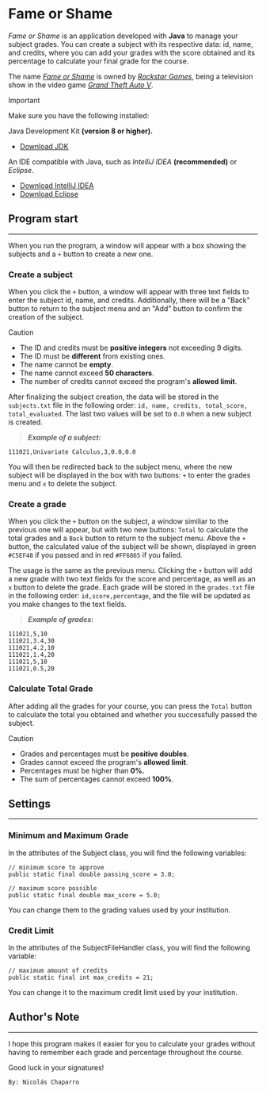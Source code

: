 # Fame or Shame

_Fame or Shame_ is an application developed with **Java** to manage your subject grades. You can create a subject with its respective data: id, name, and credits, where you can add your grades with the score obtained and its percentage to calculate your final grade for the course.

The name [_Fame or Shame_](https://gta.fandom.com/wiki/Fame_or_Shame) is owned by [_Rockstar Games_](https://www.rockstargames.com/), being a television show in the video game [_Grand Theft Auto V_](https://www.rockstargames.com/gta-v).

> [!IMPORTANT]
> Make sure you have the following installed:
>
> Java Development Kit **(version 8 or higher).**
> - [Download JDK](https://www.oracle.com/java/technologies/javase-jdk8-downloads.html)
> 
>  An IDE compatible with Java, such as _IntelliJ IDEA_ **(recommended)** or _Eclipse_.
>  - [Download IntelliJ IDEA](https://www.jetbrains.com/idea/download/)
>  - [Download Eclipse](https://www.eclipse.org/downloads/)

## Program start

-------------

When you run the program, a window will appear with a box showing the subjects and a `+` button to create a new one.

### Create a subject

When you click the `+` button, a window will appear with three text fields to enter the subject id, name, and credits. Additionally, there will be a "Back" button to return to the subject menu and an "Add" button to confirm the creation of the subject.

> [!CAUTION]
> - The ID and credits must be **positive integers** not exceeding 9 digits.
> - The ID must be **different** from existing ones.
> - The name cannot be **empty**.
> - The name cannot exceed **50 characters**.
> - The number of credits cannot exceed the program's **allowed limit**.
 
After finalizing the subject creation, the data will be stored in the `subjects.txt` file in the following order: `id, name, credits, total_score, total_evaluated`. The last two values will be set to `0.0` when a new subject is created.
> _**Example of a subject:**_
    
    111021,Univariate Calculus,3,0.0,0.0

You will then be redirected back to the subject menu, where the new subject will be displayed in the box with two buttons: `+` to enter the grades menu and `x` to delete the subject.

### Create a grade

When you click the `+` button on the subject, a window similiar to the previous one will appear, but with two new buttons: `Total` to calculate the total grades and a `Back` button to return to the subject menu. Above the `+` button, the calculated value of the subject will be shown, displayed in green `#C5EF48` if you passed and in red `#FF6865` if you failed.

The usage is the same as the previous menu. Clicking the `+` button will add a new grade with two text fields for the score and percentage, as well as an `x` button to delete the grade. Each grade will be stored in the `grades.txt` file in the following order: `id,score,percentage`, and the file will be updated as you make changes to the text fields.

> _**Example of grades:**_

    111021,5,10
    111021,3.4,30
    111021,4.2,10
    111021,1.4,20
    111021,5,10
    111021,0.5,20

### Calculate Total Grade

After adding all the grades for your course, you can press the `Total` button to calculate the total you obtained and whether you successfully passed the subject.

> [!CAUTION]
> - Grades and percentages must be **positive doubles**.
> - Grades cannot exceed the program's **allowed limit**.
> - Percentages must be higher than **0%.**
> - The sum of percentages cannot exceed **100%**.

## Settings

-------------

### Minimum and Maximum Grade

In the attributes of the Subject class, you will find the following variables:

    // minimum score to approve
    public static final double passing_score = 3.0;

    // maximum score possible
    public static final double max_score = 5.0;

You can change them to the grading values used by your institution.

### Credit Limit

In the attributes of the SubjectFileHandler class, you will find the following variable: 

    // maximum amount of credits
    public static final int max_credits = 21;

You can change it to the maximum credit limit used by your institution.

## Author's Note

-------------

I hope this program makes it easier for you to calculate your grades without having to remember each grade and percentage throughout the course.

Good luck in your signatures!

    By: Nicolás Chaparro

